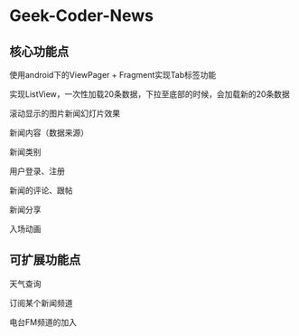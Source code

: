 Geek-Coder-News
===============

## 核心功能点

使用android下的ViewPager + Fragment实现Tab标签功能

实现ListView，一次性加载20条数据，下拉至底部的时候，会加载新的20条数据

滚动显示的图片新闻幻灯片效果

新闻内容（数据来源）

新闻类别

用户登录、注册

新闻的评论、跟帖

新闻分享

入场动画

## 可扩展功能点

天气查询

订阅某个新闻频道

电台FM频道的加入